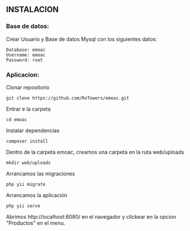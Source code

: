INSTALACION
------------

### Base de datos:
Crear Usuario y Base de datos Mysql con los siguientes datos:

	Database: emoac
	Username: emoac
	Password: root

### Aplicacion:

Clonar repositorio

    git clone https://github.com/RoTowers/emoac.git
    

Entrar e la carpeta

    cd emoac   
    
Instalar dependencias

    composer install
    
Dentro de la carpeta emoac, creamos una carpeta en la ruta web/uploads

    mkdir web/uploads
	
Arrancamos las migraciones

	php yii migrate

Arrancamos la aplicación

	php yii serve
	
Abrimos http://localhost:8080/ en el navegador y clickear en la opcion "Productos" en el menu.